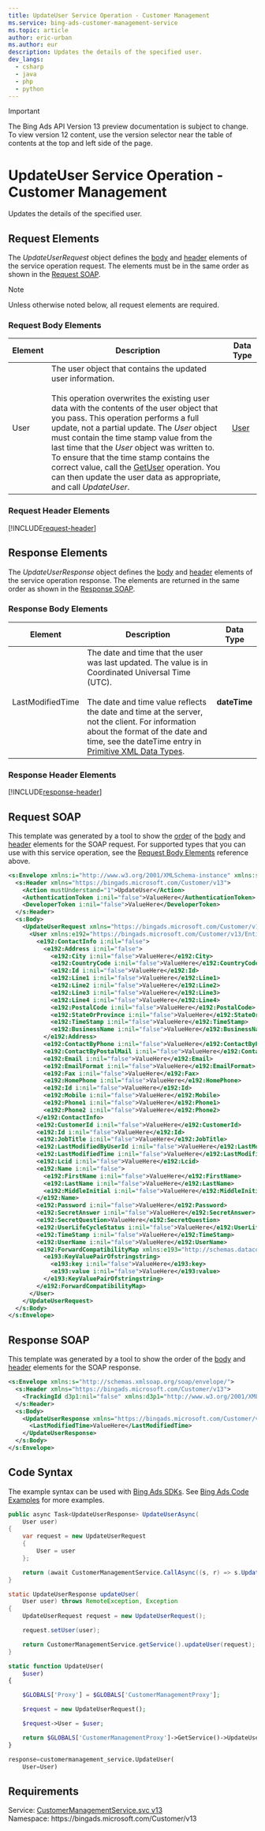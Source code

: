 ```yaml
---
title: UpdateUser Service Operation - Customer Management
ms.service: bing-ads-customer-management-service
ms.topic: article
author: eric-urban
ms.author: eur
description: Updates the details of the specified user.
dev_langs: 
  - csharp
  - java
  - php
  - python
---
```

> [!IMPORTANT]
> The Bing Ads API Version 13 preview documentation is subject to change. To view version 12 content, use the version selector near the table of contents at the top and left side of the page.

# UpdateUser Service Operation - Customer Management
Updates the details of the specified user.

## <a name="request"></a>Request Elements
The *UpdateUserRequest* object defines the [body](#request-body) and [header](#request-header) elements of the service operation request. The elements must be in the same order as shown in the [Request SOAP](#request-soap). 

> [!NOTE]
> Unless otherwise noted below, all request elements are required.

### <a name="request-body"></a>Request Body Elements

|Element|Description|Data Type|
|-----------|---------------|-------------|
|<a name="user"></a>User|The user object that contains the updated user information.<br/><br/>This operation overwrites the existing user data with the contents of the user object that you pass. This operation performs a full update, not a partial update. The *User* object must contain the time stamp value from the last time that the *User* object was written to. To ensure that the time stamp contains the correct value, call the [GetUser](getuser.md) operation. You can then update the user data as appropriate, and call *UpdateUser*.|[User](user.md)|

### <a name="request-header"></a>Request Header Elements
[!INCLUDE[request-header](./includes/request-header.md)]

## <a name="response"></a>Response Elements
The *UpdateUserResponse* object defines the [body](#response-body) and [header](#response-header) elements of the service operation response. The elements are returned in the same order as shown in the [Response SOAP](#response-soap).

### <a name="response-body"></a>Response Body Elements

|Element|Description|Data Type|
|-----------|---------------|-------------|
|<a name="lastmodifiedtime"></a>LastModifiedTime|The date and time that the user was last updated. The value is in Coordinated Universal Time (UTC).<br/><br/>The date and time value reflects the date and time at the server, not the client. For information about the format of the date and time, see the dateTime entry in [Primitive XML Data Types](https://go.microsoft.com/fwlink/?linkid=859198).|**dateTime**|

### <a name="response-header"></a>Response Header Elements
[!INCLUDE[response-header](./includes/response-header.md)]

## <a name="request-soap"></a>Request SOAP
This template was generated by a tool to show the [order](../guides/services-protocol.md#element-order) of the [body](#request-body) and [header](#request-header) elements for the SOAP request. For supported types that you can use with this service operation, see the [Request Body Elements](#request-header) reference above.

```xml
<s:Envelope xmlns:i="http://www.w3.org/2001/XMLSchema-instance" xmlns:s="http://schemas.xmlsoap.org/soap/envelope/">
  <s:Header xmlns="https://bingads.microsoft.com/Customer/v13">
    <Action mustUnderstand="1">UpdateUser</Action>
    <AuthenticationToken i:nil="false">ValueHere</AuthenticationToken>
    <DeveloperToken i:nil="false">ValueHere</DeveloperToken>
  </s:Header>
  <s:Body>
    <UpdateUserRequest xmlns="https://bingads.microsoft.com/Customer/v13">
      <User xmlns:e192="https://bingads.microsoft.com/Customer/v13/Entities" i:nil="false">
        <e192:ContactInfo i:nil="false">
          <e192:Address i:nil="false">
            <e192:City i:nil="false">ValueHere</e192:City>
            <e192:CountryCode i:nil="false">ValueHere</e192:CountryCode>
            <e192:Id i:nil="false">ValueHere</e192:Id>
            <e192:Line1 i:nil="false">ValueHere</e192:Line1>
            <e192:Line2 i:nil="false">ValueHere</e192:Line2>
            <e192:Line3 i:nil="false">ValueHere</e192:Line3>
            <e192:Line4 i:nil="false">ValueHere</e192:Line4>
            <e192:PostalCode i:nil="false">ValueHere</e192:PostalCode>
            <e192:StateOrProvince i:nil="false">ValueHere</e192:StateOrProvince>
            <e192:TimeStamp i:nil="false">ValueHere</e192:TimeStamp>
            <e192:BusinessName i:nil="false">ValueHere</e192:BusinessName>
          </e192:Address>
          <e192:ContactByPhone i:nil="false">ValueHere</e192:ContactByPhone>
          <e192:ContactByPostalMail i:nil="false">ValueHere</e192:ContactByPostalMail>
          <e192:Email i:nil="false">ValueHere</e192:Email>
          <e192:EmailFormat i:nil="false">ValueHere</e192:EmailFormat>
          <e192:Fax i:nil="false">ValueHere</e192:Fax>
          <e192:HomePhone i:nil="false">ValueHere</e192:HomePhone>
          <e192:Id i:nil="false">ValueHere</e192:Id>
          <e192:Mobile i:nil="false">ValueHere</e192:Mobile>
          <e192:Phone1 i:nil="false">ValueHere</e192:Phone1>
          <e192:Phone2 i:nil="false">ValueHere</e192:Phone2>
        </e192:ContactInfo>
        <e192:CustomerId i:nil="false">ValueHere</e192:CustomerId>
        <e192:Id i:nil="false">ValueHere</e192:Id>
        <e192:JobTitle i:nil="false">ValueHere</e192:JobTitle>
        <e192:LastModifiedByUserId i:nil="false">ValueHere</e192:LastModifiedByUserId>
        <e192:LastModifiedTime i:nil="false">ValueHere</e192:LastModifiedTime>
        <e192:Lcid i:nil="false">ValueHere</e192:Lcid>
        <e192:Name i:nil="false">
          <e192:FirstName i:nil="false">ValueHere</e192:FirstName>
          <e192:LastName i:nil="false">ValueHere</e192:LastName>
          <e192:MiddleInitial i:nil="false">ValueHere</e192:MiddleInitial>
        </e192:Name>
        <e192:Password i:nil="false">ValueHere</e192:Password>
        <e192:SecretAnswer i:nil="false">ValueHere</e192:SecretAnswer>
        <e192:SecretQuestion>ValueHere</e192:SecretQuestion>
        <e192:UserLifeCycleStatus i:nil="false">ValueHere</e192:UserLifeCycleStatus>
        <e192:TimeStamp i:nil="false">ValueHere</e192:TimeStamp>
        <e192:UserName i:nil="false">ValueHere</e192:UserName>
        <e192:ForwardCompatibilityMap xmlns:e193="http://schemas.datacontract.org/2004/07/System.Collections.Generic" i:nil="false">
          <e193:KeyValuePairOfstringstring>
            <e193:key i:nil="false">ValueHere</e193:key>
            <e193:value i:nil="false">ValueHere</e193:value>
          </e193:KeyValuePairOfstringstring>
        </e192:ForwardCompatibilityMap>
      </User>
    </UpdateUserRequest>
  </s:Body>
</s:Envelope>
```

## <a name="response-soap"></a>Response SOAP
This template was generated by a tool to show the order of the [body](#response-body) and [header](#response-header) elements for the SOAP response.

```xml
<s:Envelope xmlns:s="http://schemas.xmlsoap.org/soap/envelope/">
  <s:Header xmlns="https://bingads.microsoft.com/Customer/v13">
    <TrackingId d3p1:nil="false" xmlns:d3p1="http://www.w3.org/2001/XMLSchema-instance">ValueHere</TrackingId>
  </s:Header>
  <s:Body>
    <UpdateUserResponse xmlns="https://bingads.microsoft.com/Customer/v13">
      <LastModifiedTime>ValueHere</LastModifiedTime>
    </UpdateUserResponse>
  </s:Body>
</s:Envelope>
```

## <a name="example"></a>Code Syntax
The example syntax can be used with [Bing Ads SDKs](../guides/client-libraries.md). See [Bing Ads Code Examples](../guides/code-examples.md) for more examples.
```csharp
public async Task<UpdateUserResponse> UpdateUserAsync(
	User user)
{
	var request = new UpdateUserRequest
	{
		User = user
	};

	return (await CustomerManagementService.CallAsync((s, r) => s.UpdateUserAsync(r), request));
}
```
```java
static UpdateUserResponse updateUser(
	User user) throws RemoteException, Exception
{
	UpdateUserRequest request = new UpdateUserRequest();

	request.setUser(user);

	return CustomerManagementService.getService().updateUser(request);
}
```
```php
static function UpdateUser(
	$user)
{

	$GLOBALS['Proxy'] = $GLOBALS['CustomerManagementProxy'];

	$request = new UpdateUserRequest();

	$request->User = $user;

	return $GLOBALS['CustomerManagementProxy']->GetService()->UpdateUser($request);
}
```
```python
response=customermanagement_service.UpdateUser(
	User=User)
```

## Requirements
Service: [CustomerManagementService.svc v13](https://clientcenter.api.bingads.microsoft.com/Api/CustomerManagement/v13/CustomerManagementService.svc)  
Namespace: https\://bingads.microsoft.com/Customer/v13  

